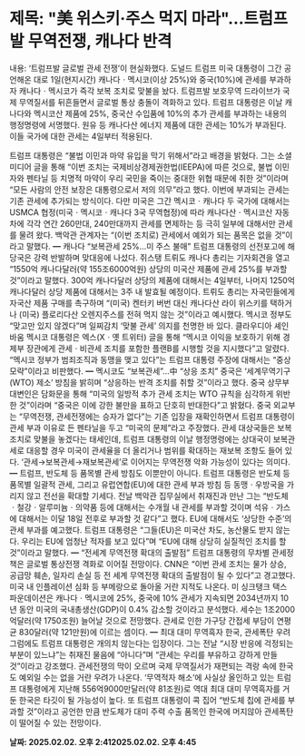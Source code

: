 # **제목: "美 위스키·주스 먹지 마라"…트럼프발 무역전쟁, 캐나다 반격**

  내용: ‘트럼프발 글로벌 관세 전쟁’이 현실화했다. 도널드 트럼프 미국 대통령이 그간 공언해온 대로 1일(현지시간) 캐나다ㆍ멕시코(이상 25%)와 중국(10%)에 관세를 부과하자 캐나다ㆍ멕시코가 즉각 보복 조치로 맞불을 놨다. 트럼프발 보호무역 드라이브가 국제 무역질서를 뒤흔들면서 글로벌 통상 충돌이 격화하고 있다.           트럼프 대통령은 이날 캐나다와 멕시코산 제품에 25%, 중국산 수입품에 10%의 추가 관세를 부과하는 내용의 행정명령에 서명했다. 원유 등 캐나다산 에너지 제품에 대한 관세는 10%가 부과된다. 이들 국가에 대한 관세는 4일부터 적용된다.         
	
	
	
		
			
				
				
				
			
		
	
	

   트럼프 대통령은 “불법 이민과 마약 유입을 막기 위해서”라고 배경을 밝혔다. 그는 소셜미디어 글을 통해 “이번 조치는 국제비상경제권한법(IEEPA)에 따른 것으로, 불법 이민자와 펜타닐 등 치명적 마약이 우리 국민을 죽이는 중대한 위협 때문에 취한 것”이라며 “모든 사람의 안전 보장은 대통령으로서 저의 의무”라고 했다.           이번에 부과되는 관세는 기존 관세에 추가되는 방식이다. 다만 미국은 그간 멕시코ㆍ캐나다 두 국가에 대해서는 USMCA 협정(미국ㆍ멕시코ㆍ캐나다 3국 무역협정)에 따라 캐나다산ㆍ멕시코산 자동차에 각각 연간 260만대, 240만대까지 관세를 면제하는 등 극히 일부에 대해서만 관세를 물려 왔다. 백악관 관계자는 “(이번 조치로) 관세에서 예외가 되는 품목은 없을 것”이라고 말했다.           ━    캐나다 “보복관세 25%…미 주스 불매”                                                                                                                   트럼프 대통령의 선전포고에 해당국은 강력 반발하며 맞대응에 나섰다. 쥐스탱 트뤼도 캐나다 총리는 기자회견을 열고 “1550억 캐나다달러(약 155조6000억원) 상당의 미국산 제품에 관세 25%를 부과할 것”이라고 말했다. 300억 캐나다달러 상당의 제품에 대해서는 4일부터, 나머지 1250억 캐나다달러 상당 제품에 대해서는 3주 내 발효될 예정이다. 트뤼도 총리는 자국민들에게 자국산 제품 구매를 촉구하며 “(미국) 켄터키 버번 대신 캐나다산 라이 위스키를 택하거나 (미국) 플로리다산 오렌지주스를 전혀 먹지 않는 것”이라고 예시했다.           멕시코 정부도 “맞고만 있지 않겠다”며 일찌감치 ‘맞불 관세’ 의지를 천명한 바 있다. 클라우디아 셰인바움 멕시코 대통령은 엑스(Xㆍ옛 트위터) 글을 통해 “멕시코 이익을 보호하기 위해 경제부 장관에게 관세ㆍ비관세 조치를 포함한 플랜B를 시행할 것을 지시했다”고 알렸다. “멕시코 정부가 범죄조직과 동맹을 맺고 있다”는 트럼프 대통령 주장에 대해서는 “중상모략”이라고 비판했다.                                                                                                                        ━    멕시코도 “보복관세”…中 “상응 조치”        중국은 ‘세계무역기구(WTO) 제소’ 방침을 밝히며 “상응하는 반격 조치를 취할 것”이라고 했다. 중국 상무부 대변인은 담화문을 통해 “미국의 일방적 추가 관세 조치는 WTO 규칙을 심각하게 위반한 것”이라며 “중국은 이에 강한 불만을 표하고 단호히 반대한다”고 밝혔다. 중국 외교부는 “무역전쟁, 관세전쟁에는 승자가 없다”는 기존 입장을 재확인하면서 트럼프 대통령이 관세 부과 이유로 든 펜타닐을 두고 “미국의 문제”라고 주장했다.           관세 대상국들은 보복 조치로 맞불을 놓겠다는 태세인데, 트럼프 대통령의 이날 행정명령에는 상대국이 보복관세로 대응할 경우 미국이 관세율을 더 올리거나 범위를 확대하는 재보복 조항도 들어 있다. ‘관세→보복관세→재보복관세’로 이어지는 무역전쟁 악화 가능성이 있다는 의미다.           ━    트럼프, 반도체 등 품목별 관세 방침도      이뿐만이 아니다. 트럼프 대통령은 반도체 등 품목별 일괄적 관세, 그리고 유럽연합(EU)에 대한 관세 부과 방침 등 동맹ㆍ우방국을 가리지 않고 전선을 확대할 기세다. 전날 백악관 집무실에서 취재진과 만난 그는 “반도체ㆍ철강ㆍ알루미늄ㆍ의약품 등에 대해서는 수개월 내 관세를 부과할 것이며 석유ㆍ가스에 대해서는 이달 18일 전후로 부과할 것 같다”고 했다.           EU에 대해서도 ‘상당한 수준’의 관세 부과를 예고했다. 트럼프 대통령은 “그들(EU)은 미국산 차도, 농산물도 받지 않는다. 우리는 EU에 엄청난 적자를 보고 있다”며 “EU에 대해 상당히 실질적인 조치를 할 것”이라고 말했다.           ━    “전세계 무역전쟁 확대의 출발점”      트럼프 대통령의 무차별 관세정책은 글로벌 통상전쟁 격화로 이어질 전망이다. CNN은 “이번 관세 조치는 물가 상승, 공급망 훼손, 일자리 손실 등 전 세계 무역전쟁 확대의 출발점이 될 수 있다”고 경고했다.           미국 내 인플레이션 심화 등 부메랑으로 돌아올 거란 지적도 나온다. 미 싱크탱크 택스 파운데이션은 캐나다ㆍ멕시코에 25%, 중국에 10% 관세가 지속되면 2034년까지 10년 동안 미국의 국내총생산(GDP)이 0.4% 감소할 것이라고 분석했다. 세수는 1조2000억달러(약 1750조원) 늘어날 것으로 전망했다. 관세로 인한 가구당 간접세 부담이 연평균 830달러(약 121만원)에 이르는 셈이다.           ━    최대 대미 무역흑자 한국, 관세폭탄 우려                                                                                                                  그럼에도 트럼프 대통령은 개의치 않는다는 입장이다. 그는 전날 “시장 반응에 걱정되는 부분이 있느냐”는 취재진 물음에 “아니다”며 “관세는 우리를 부유하고 강하게 만들 것”이라고 강조했다.           관세전쟁의 막이 오르며 국제 무역질서가 재편되는 격랑 속에 한국도 예외일 수는 없을 거란 우려가 나온다. ‘무역적자 해소’에 사실상 올인하고 있는 트럼프 대통령에게 지난해 556억9000만달러(약 81조원)로 역대 최대 대미 무역흑자를 거둔 한국은 타깃이 될 가능성이 높다. 또 트럼프 대통령이 콕 집어 “반도체 칩에 관세를 부과할 것”이라고 공언한 만큼 반도체가 대미 주력 수출 품목인 한국에 머지않아 관세폭탄이 떨어질 수 있는 전망이다.

  **날짜: 2025.02.02. 오후 2:412025.02.02. 오후 4:45**